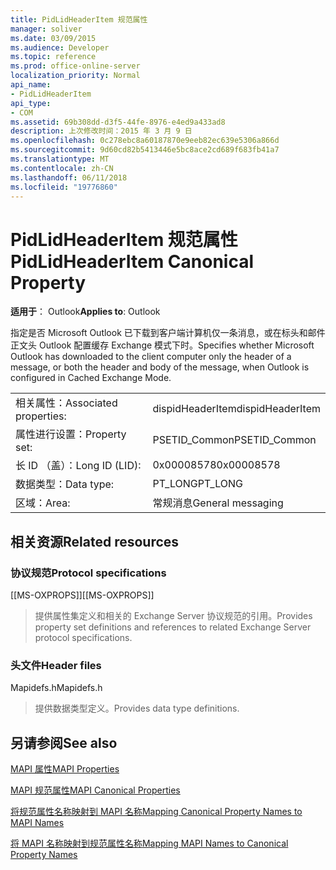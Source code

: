 ```yaml
---
title: PidLidHeaderItem 规范属性
manager: soliver
ms.date: 03/09/2015
ms.audience: Developer
ms.topic: reference
ms.prod: office-online-server
localization_priority: Normal
api_name:
- PidLidHeaderItem
api_type:
- COM
ms.assetid: 69b308dd-d3f5-44fe-8976-e4ed9a433ad8
description: 上次修改时间：2015 年 3 月 9 日
ms.openlocfilehash: 0c278ebc8a60187870e9eeb82ec639e5306a866d
ms.sourcegitcommit: 9d60cd82b5413446e5bc8ace2cd689f683fb41a7
ms.translationtype: MT
ms.contentlocale: zh-CN
ms.lasthandoff: 06/11/2018
ms.locfileid: "19776860"
---
```

# <a name="pidlidheaderitem-canonical-property"></a><span data-ttu-id="e6eb5-103">PidLidHeaderItem 规范属性</span><span class="sxs-lookup"><span data-stu-id="e6eb5-103">PidLidHeaderItem Canonical Property</span></span>

  
  
<span data-ttu-id="e6eb5-104">**适用于**： Outlook</span><span class="sxs-lookup"><span data-stu-id="e6eb5-104">**Applies to**: Outlook</span></span> 
  
<span data-ttu-id="e6eb5-105">指定是否 Microsoft Outlook 已下载到客户端计算机仅一条消息，或在标头和邮件正文头 Outlook 配置缓存 Exchange 模式下时。</span><span class="sxs-lookup"><span data-stu-id="e6eb5-105">Specifies whether Microsoft Outlook has downloaded to the client computer only the header of a message, or both the header and body of the message, when Outlook is configured in Cached Exchange Mode.</span></span>
  
|||
|:-----|:-----|
|<span data-ttu-id="e6eb5-106">相关属性：</span><span class="sxs-lookup"><span data-stu-id="e6eb5-106">Associated properties:</span></span>  <br/> |<span data-ttu-id="e6eb5-107">dispidHeaderItem</span><span class="sxs-lookup"><span data-stu-id="e6eb5-107">dispidHeaderItem</span></span>  <br/> |
|<span data-ttu-id="e6eb5-108">属性进行设置：</span><span class="sxs-lookup"><span data-stu-id="e6eb5-108">Property set:</span></span>  <br/> |<span data-ttu-id="e6eb5-109">PSETID_Common</span><span class="sxs-lookup"><span data-stu-id="e6eb5-109">PSETID_Common</span></span>  <br/> |
|<span data-ttu-id="e6eb5-110">长 ID （盖）：</span><span class="sxs-lookup"><span data-stu-id="e6eb5-110">Long ID (LID):</span></span>  <br/> |<span data-ttu-id="e6eb5-111">0x00008578</span><span class="sxs-lookup"><span data-stu-id="e6eb5-111">0x00008578</span></span>  <br/> |
|<span data-ttu-id="e6eb5-112">数据类型：</span><span class="sxs-lookup"><span data-stu-id="e6eb5-112">Data type:</span></span>  <br/> |<span data-ttu-id="e6eb5-113">PT_LONG</span><span class="sxs-lookup"><span data-stu-id="e6eb5-113">PT_LONG</span></span>  <br/> |
|<span data-ttu-id="e6eb5-114">区域：</span><span class="sxs-lookup"><span data-stu-id="e6eb5-114">Area:</span></span>  <br/> |<span data-ttu-id="e6eb5-115">常规消息</span><span class="sxs-lookup"><span data-stu-id="e6eb5-115">General messaging</span></span>  <br/> |
   
## <a name="related-resources"></a><span data-ttu-id="e6eb5-116">相关资源</span><span class="sxs-lookup"><span data-stu-id="e6eb5-116">Related resources</span></span>

### <a name="protocol-specifications"></a><span data-ttu-id="e6eb5-117">协议规范</span><span class="sxs-lookup"><span data-stu-id="e6eb5-117">Protocol specifications</span></span>

<span data-ttu-id="e6eb5-118">[[MS-OXPROPS]]</span><span class="sxs-lookup"><span data-stu-id="e6eb5-118">[[MS-OXPROPS]]</span></span> 
  
> <span data-ttu-id="e6eb5-119">提供属性集定义和相关的 Exchange Server 协议规范的引用。</span><span class="sxs-lookup"><span data-stu-id="e6eb5-119">Provides property set definitions and references to related Exchange Server protocol specifications.</span></span>
    
### <a name="header-files"></a><span data-ttu-id="e6eb5-120">头文件</span><span class="sxs-lookup"><span data-stu-id="e6eb5-120">Header files</span></span>

<span data-ttu-id="e6eb5-121">Mapidefs.h</span><span class="sxs-lookup"><span data-stu-id="e6eb5-121">Mapidefs.h</span></span>
  
> <span data-ttu-id="e6eb5-122">提供数据类型定义。</span><span class="sxs-lookup"><span data-stu-id="e6eb5-122">Provides data type definitions.</span></span>
    
## <a name="see-also"></a><span data-ttu-id="e6eb5-123">另请参阅</span><span class="sxs-lookup"><span data-stu-id="e6eb5-123">See also</span></span>



[<span data-ttu-id="e6eb5-124">MAPI 属性</span><span class="sxs-lookup"><span data-stu-id="e6eb5-124">MAPI Properties</span></span>](mapi-properties.md)
  
[<span data-ttu-id="e6eb5-125">MAPI 规范属性</span><span class="sxs-lookup"><span data-stu-id="e6eb5-125">MAPI Canonical Properties</span></span>](mapi-canonical-properties.md)
  
[<span data-ttu-id="e6eb5-126">将规范属性名称映射到 MAPI 名称</span><span class="sxs-lookup"><span data-stu-id="e6eb5-126">Mapping Canonical Property Names to MAPI Names</span></span>](mapping-canonical-property-names-to-mapi-names.md)
  
[<span data-ttu-id="e6eb5-127">将 MAPI 名称映射到规范属性名称</span><span class="sxs-lookup"><span data-stu-id="e6eb5-127">Mapping MAPI Names to Canonical Property Names</span></span>](mapping-mapi-names-to-canonical-property-names.md)

